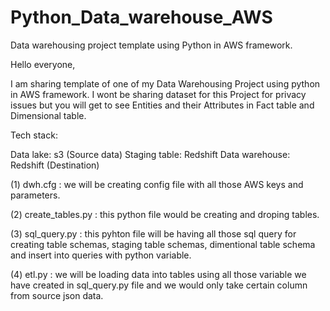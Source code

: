 # Python_Data_warehouse_AWS
Data warehousing project template using Python in AWS framework.

Hello everyone,

I am sharing template of one of my Data Warehousing Project using python in AWS framework. I wont be sharing dataset for this Project for privacy issues but you will get to see Entities and their Attributes in Fact table and Dimensional table. 

Tech stack: 

Data lake: s3 (Source data) 
Staging table: Redshift 
Data warehouse: Redshift (Destination)

(1) dwh.cfg  : we will be creating config file with all those AWS keys and parameters.

(2) create_tables.py  : this python file would be creating and droping tables.

(3) sql_query.py  : this pyhton file will be having all those sql query for creating table schemas, staging table schemas,
                    dimentional table schema and insert into queries with python variable.
                  
(4) etl.py  : we will be loading data into tables using all those variable we have created in sql_query.py file and we would 
              only take certain column from source json data.
